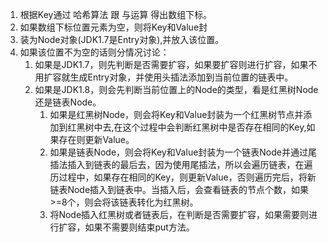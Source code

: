 1. 根据Key通过  哈希算法 跟  与运算 得出数组下标。
2. 如果数组下标位置元素为空，则将Key和Value封
3. 装为Node对象(JDK1.7是Entry对象),并放入该位置。
4. 如果该位置不为空的话则分情况讨论：
   1. 如果是JDK1.7，则先判断是否需要扩容，如果要扩容则进行扩容，如果不用扩容就生成Entry对象，并使用头插法添加到当前位置的链表中。
   2. 如果是JDK1.8，则会先判断当前位置上的Node的类型，看是红黑树Node还是链表Node。
      1. 如果是红黑树Node，则会将Key和Value封装为一个红黑树节点并添加到红黑树中去,在这个过程中会判断红黑树中是否存在相同的Key,如果存在则更新Value。
      2. 如果是链表Node，则会将Key和Value封装为一个链表Node并通过尾插法插入到链表的最后去，因为使用尾插法，所以会遍历链表，在遍历过程中，如果存在相同的Key，则更新Value，否则遍历完后，将新链表Node插入到链表中。当插入后，会查看链表的节点个数，如果>=8个，则会将该链表转化为红黑树。
      3. 将Node插入红黑树或者链表后，在判断是否需要扩容，如果需要则进行扩容，如果不需要则结束put方法。   

